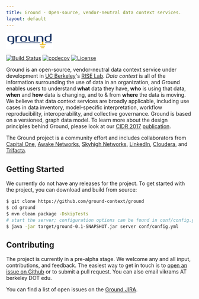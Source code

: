 ```yaml
---
title: Ground - Open-source, vendor-neutral data context services.
layout: default
---
```


<img src="assets/images/logo.png" alt="Ground" width="25%" /><br/>

[![Build Status](https://travis-ci.org/ground-context/ground.svg?branch=master)](https://travis-ci.org/ground-context/ground)
[![codecov](https://codecov.io/gh/ground-context/ground/branch/master/graph/badge.svg)](https://codecov.io/gh/ground-context/ground)
[![License](https://img.shields.io/badge/license-Apache--2.0-blue.svg)](https://opensource.org/licenses/Apache-2.0)


Ground is an open-source, vendor-neutral data context service under development
in [UC Berkeley](https://berkeley.edu)'s [RISE
Lab](http://rise.cs.berkeley.edu). *Data context* is all of the information
surrounding the use of data in an organization, and Ground enables users to
understand **what** data they have, **who** is using that data, **when** and
**how** data is changing, and to & from **where** the data is moving. We
believe that data context services are broadly applicable, including use cases
in data inventory, model-specific interpretation, workflow reproducibility,
interoperability, and collective governance.  Ground is based on a versioned,
graph data model. To learn more about the design principles behind Ground,
please look at our [CIDR 2017](http://cidrdb.org/cidr2017)
[publication](http://cidrdb.org/cidr2017/papers/p111-hellerstein-cidr17.pdf).

The Ground project is a community effort and includes collaborators from
[Capital One](https://capitalone.com), [Awake
Networks](http://www.awakenetworks.com/), [Skyhigh
Networks](https://www.skyhighnetworks.com/),
[LinkedIn](https://www.linkedin.com), [Cloudera](https://www.cloudera.com), and
[Trifacta](http://www.trifacta.com).

## Getting Started

We currently do not have any releases for the project. To get started with the
project, you can download and build from source:

```bash
$ git clone https://github.com/ground-context/ground
$ cd ground
$ mvn clean package -DskipTests
# start the server; configuration options can be found in conf/config.yml
$ java -jar target/ground-0.1-SNAPSHOT.jar server conf/config.yml
```

## Contributing

The project is currently in a pre-alpha stage. We welcome any and all input,
contributions, and feedback. The easiest way to get in touch is to [open an
issue on Github](https://github.com/ground-context/ground/issues/new) or to
submit a pull request. You can also email vikrams AT berkeley DOT edu.

You can find a list of open issues on the [Ground
JIRA](ground.atlassian.net/projects/GROUND/issues).

